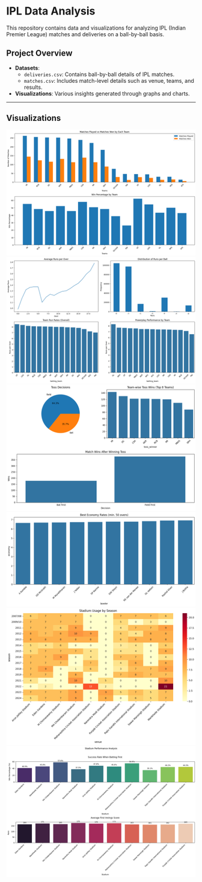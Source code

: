 # IPL Data Analysis

This repository contains data and visualizations for analyzing IPL (Indian Premier League) matches and deliveries on a ball-by-ball basis.

## Project Overview
- **Datasets**:
  - `deliveries.csv`: Contains ball-by-ball details of IPL matches.
  - `matches.csv`: Includes match-level details such as venue, teams, and results.
- **Visualizations**: Various insights generated through graphs and charts.

---

## Visualizations

![image1](images/teamimage.png)  
![image2](images/teamimage2.png)  
![image3](images/tossimage.png)  
![image4](images/playerimage.png)  
![image5](images/stadiumimage2.png)  
![image6](images/stadiumimage.png)  
